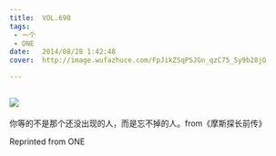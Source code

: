 ```yaml
---
title:	VOL.690
tags:
 - 一个
 - ONE
date:	2014/08/28 1:42:48
cover:	http://image.wufazhuce.com/FpJikZSqPSJGn_qzC75_Sy9b28jG

---
```

![](http://image.wufazhuce.com/FpJikZSqPSJGn_qzC75_Sy9b28jG)
---

你等的不是那个还没出现的人，而是忘不掉的人。from《摩斯探长前传》
 
Reprinted from ONE
